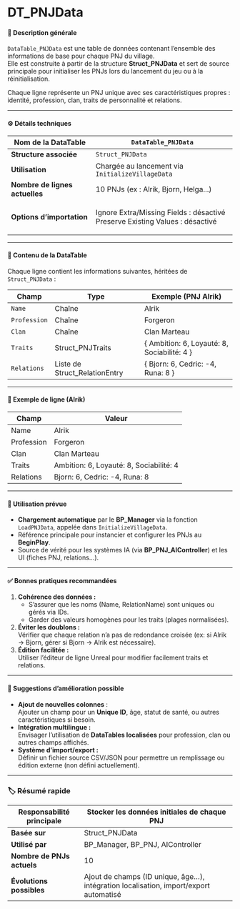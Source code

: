 # DT\_PNJData

#### 📝 **Description générale**

`DataTable_PNJData` est une table de données contenant l’ensemble des informations de base pour chaque PNJ du village.\
Elle est construite à partir de la structure **Struct\_PNJData** et sert de source principale pour initialiser les PNJs lors du lancement du jeu ou à la réinitialisation.

Chaque ligne représente un PNJ unique avec ses caractéristiques propres : identité, profession, clan, traits de personnalité et relations.

***

#### ⚙️ **Détails techniques**

| **Nom de la DataTable**        | `DataTable_PNJData`                                                                    |
| ------------------------------ | -------------------------------------------------------------------------------------- |
| **Structure associée**         | `Struct_PNJData`                                                                       |
| **Utilisation**                | Chargée au lancement via `InitializeVillageData`                                       |
| **Nombre de lignes actuelles** | 10 PNJs (ex : Alrik, Bjorn, Helga...)                                                  |
| **Options d’importation**      | <p>Ignore Extra/Missing Fields : désactivé<br>Preserve Existing Values : désactivé</p> |

***

#### 🔑 **Contenu de la DataTable**

Chaque ligne contient les informations suivantes, héritées de `Struct_PNJData` :

| **Champ**    | **Type**                       | **Exemple (PNJ Alrik)**                     |
| ------------ | ------------------------------ | ------------------------------------------- |
| `Name`       | Chaîne                         | Alrik                                       |
| `Profession` | Chaîne                         | Forgeron                                    |
| `Clan`       | Chaîne                         | Clan Marteau                                |
| `Traits`     | Struct\_PNJTraits              | { Ambition: 6, Loyauté: 8, Sociabilité: 4 } |
| `Relations`  | Liste de Struct\_RelationEntry | { Bjorn: 6, Cedric: -4, Runa: 8 }           |

***

#### 📄 **Exemple de ligne (Alrik)**

| **Champ**  | **Valeur**                              |
| ---------- | --------------------------------------- |
| Name       | Alrik                                   |
| Profession | Forgeron                                |
| Clan       | Clan Marteau                            |
| Traits     | Ambition: 6, Loyauté: 8, Sociabilité: 4 |
| Relations  | Bjorn: 6, Cedric: -4, Runa: 8           |

***

#### 🚀 **Utilisation prévue**

* **Chargement automatique** par le **BP\_Manager** via la fonction `LoadPNJData`, appelée dans `InitializeVillageData`.
* Référence principale pour instancier et configurer les PNJs au **BeginPlay**.
* Source de vérité pour les systèmes IA (via **BP\_PNJ\_AIController**) et les UI (fiches PNJ, relations...).

***

#### ✅ **Bonnes pratiques recommandées**

1. **Cohérence des données :**
   * S’assurer que les noms (Name, RelationName) sont uniques ou gérés via IDs.
   * Garder des valeurs homogènes pour les traits (plages normalisées).
2. **Éviter les doublons :**\
   Vérifier que chaque relation n’a pas de redondance croisée (ex: si Alrik → Bjorn, gérer si Bjorn → Alrik est nécessaire).
3. **Édition facilitée :**\
   Utiliser l’éditeur de ligne Unreal pour modifier facilement traits et relations.

***

#### 🌟 **Suggestions d’amélioration possible**

* **Ajout de nouvelles colonnes** :\
  Ajouter un champ pour un **Unique ID**, âge, statut de santé, ou autres caractéristiques si besoin.
* **Intégration multilingue :**\
  Envisager l’utilisation de **DataTables localisées** pour profession, clan ou autres champs affichés.
* **Système d’import/export :**\
  Définir un fichier source CSV/JSON pour permettre un remplissage ou édition externe (non défini actuellement).

***

### 🏷️ **Résumé rapide**

| **Responsabilité principale** | Stocker les données initiales de chaque PNJ                                           |
| ----------------------------- | ------------------------------------------------------------------------------------- |
| **Basée sur**                 | Struct\_PNJData                                                                       |
| **Utilisé par**               | BP\_Manager, BP\_PNJ, AIController                                                    |
| **Nombre de PNJs actuels**    | 10                                                                                    |
| **Évolutions possibles**      | Ajout de champs (ID unique, âge…), intégration localisation, import/export automatisé |
